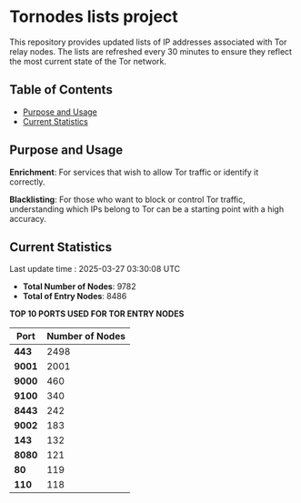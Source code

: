 # Tornodes lists project

This repository provides updated lists of IP addresses associated with Tor relay nodes. The lists are refreshed every 30 minutes to ensure they reflect the most current state of the Tor network.

## Table of Contents

- [Purpose and Usage](#purpose-and-usage)
- [Current Statistics](#current-statistics)


## Purpose and Usage

**Enrichment**: For services that wish to allow Tor traffic or identify it correctly.

**Blacklisting**: For those who want to block or control Tor traffic, understanding which IPs belong to Tor can be a starting point with a high accuracy.

## Current Statistics

Last update time : 2025-03-27 03:30:08 UTC

- **Total Number of Nodes**: 9782
- **Total of Entry Nodes**: 8486

**TOP 10 PORTS USED FOR TOR ENTRY NODES**

| **Port** | **Number of Nodes** |
|------|-----------------|
| **443**   | 2498  |
| **9001**   | 2001  |
| **9000**   | 460  |
| **9100**   | 340  |
| **8443**   | 242  |
| **9002**   | 183  |
| **143**   | 132  |
| **8080**   | 121  |
| **80**   | 119  |
| **110**   | 118  |

